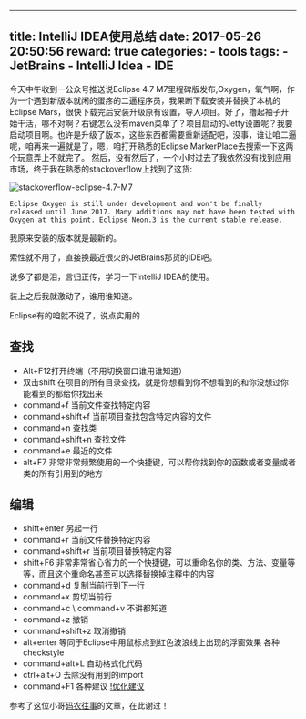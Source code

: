
---
title: IntelliJ IDEA使用总结
date: 2017-05-26 20:50:56
reward: true
categories:
    - tools
tags:
    - JetBrains
    - IntelliJ Idea
    - IDE
---

今天中午收到一公众号推送说Eclipse 4.7 M7里程碑版发布,Oxygen，氧气啊，作为一个遇到新版本就闲的蛋疼的二逼程序员，我果断下载安装并替换了本机的Eclipse Mars，很快下载完后安装升级原有设置，导入项目。好了，撸起袖子开始干活，哪不对啊？右键怎么没有maven菜单了？项目启动的Jetty设置呢？我要启动项目啊。也许是升级了版本，这些东西都需要重新适配吧，没事，谁让咱二逼呢，咱再来一遍就是了，嗯，咱打开熟悉的Eclipse MarkerPlace去搜索一下这两个玩意弄上不就完了。
  然后，没有然后了，一个小时过去了我依然没有找到应用市场，终于我在熟悉的stackoverflow上找到了这货:
  <!--more-->
  ![stackoverflow-eclipse-4.7-M7](http://oqcey66z7.bkt.clouddn.com/public/images/eclipse-Oxygen-m7.png)

```
Eclipse Oxygen is still under development and won't be finally released until June 2017. Many additions may not have been tested with Oxygen at this point. Eclipse Neon.3 is the current stable release. 
```
我原来安装的版本就是最新的。

索性就不用了，直接换最近很火的JetBrains那货的IDE吧。

说多了都是泪，言归正传，学习一下IntelliJ IDEA的使用。

装上之后我就激动了，谁用谁知道。

Eclipse有的咱就不说了，说点实用的

## 查找
* Alt+F12打开终端（不用切换窗口谁用谁知道）
* 双击shift 
    在项目的所有目录查找，就是你想看到你不想看到的和你没想过你能看到的都给你找出来
* command+f 
    当前文件查找特定内容
* command+shift+f
    当前项目查找包含特定内容的文件
* command+n 
    查找类
* command+shift+n
    查找文件
* command+e 
    最近的文件
* alt+F7
    非常非常频繁使用的一个快捷键，可以帮你找到你的函数或者变量或者类的所有引用到的地方

## 编辑
* shift+enter
    另起一行
* command+r
    当前文件替换特定内容
* command+shift+r
    当前项目替换特定内容
* shift+F6
    非常非常省心省力的一个快捷键，可以重命名你的类、方法、变量等等，而且这个重命名甚至可以选择替换掉注释中的内容
* command+d
    复制当前行到下一行
* command+x
    剪切当前行
* command+c \ command+v 
    不讲都知道
* command+z
    撤销
* command+shift+z
    取消撤销
* alt+enter
    等同于Eclipse中用鼠标点到红色波浪线上出现的浮窗效果
    各种checkstyle
* command+alt+L
    自动格式化代码
* ctrl+alt+O
    去除没有用到的import
* command+F1
    各种建议
    [!优化建议](http://oqcey66z7.bkt.clouddn.com/public/images/%E4%BC%98%E5%8C%96%E5%BB%BA%E8%AE%AE.png)

参考了这位小哥[码农往事](http://www.blogjava.net/rockblue1988/archive/2014/10/24/418994.html)的文章，在此谢过！

